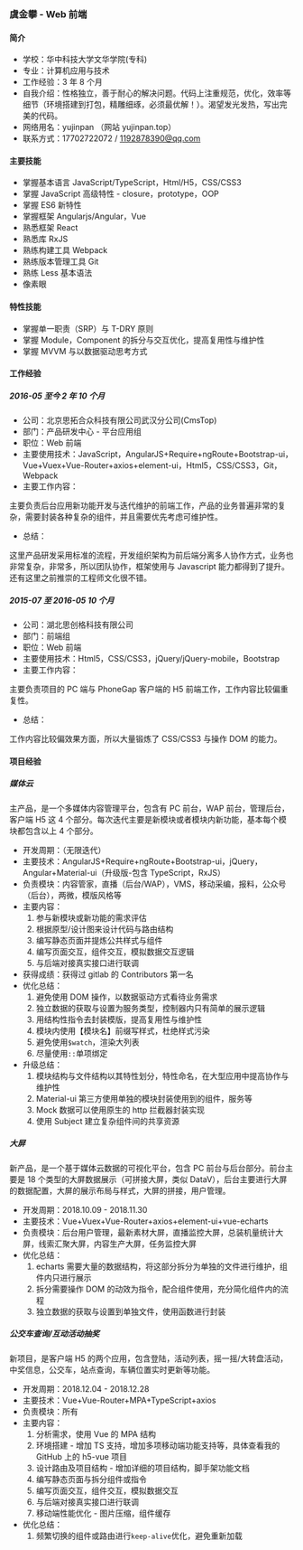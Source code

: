 ### 虞金攀 - Web 前端

#### 简介

- 学校：华中科技大学文华学院(专科)
- 专业：计算机应用与技术
- 工作经验：3 年 8 个月
- 自我介绍：性格独立，善于耐心的解决问题。代码上注重规范，优化，效率等细节（环境搭建到打包，精雕细琢，必须最优解！）。渴望发光发热，写出完美的代码。
- 网络用名：yujinpan （网站 yujinpan.top）
- 联系方式：17702722072 / 1192878390@qq.com

#### 主要技能

- 掌握基本语言 JavaScript/TypeScript，Html/H5，CSS/CSS3
- 掌握 JavaScript 高级特性 - closure，prototype，OOP
- 掌握 ES6 新特性
- 掌握框架 Angularjs/Angular，Vue
- 熟悉框架 React
- 熟悉库 RxJS
- 熟练构建工具 Webpack
- 熟练版本管理工具 Git
- 熟练 Less 基本语法
- 像素眼

#### 特性技能

- 掌握单一职责（SRP）与 T-DRY 原则
- 掌握 Module，Component 的拆分与交互优化，提高复用性与维护性
- 掌握 MVVM 与以数据驱动思考方式

#### 工作经验

##### 2016-05 至今 2 年 10 个月

- 公司：北京思拓合众科技有限公司武汉分公司(CmsTop)
- 部门：产品研发中心 - 平台应用组
- 职位：Web 前端
- 主要使用技术：JavaScript，AngularJS+Require+ngRoute+Bootstrap-ui，Vue+Vuex+Vue-Router+axios+element-ui，Html5，CSS/CSS3，Git，Webpack
- 主要工作内容：

主要负责后台应用新功能开发与迭代维护的前端工作，产品的业务普遍非常的复杂，需要封装各种复杂的组件，并且需要优先考虑可维护性。

- 总结：

这里产品研发采用标准的流程，开发组织架构为前后端分离多人协作方式，业务也非常复杂，非常多，所以团队协作，框架使用与 Javascript 能力都得到了提升。还有这里之前推崇的工程师文化很不错。

##### 2015-07 至 2016-05 10 个月

- 公司：湖北思创格科技有限公司
- 部门：前端组
- 职位：Web 前端
- 主要使用技术：Html5，CSS/CSS3，jQuery/jQuery-mobile，Bootstrap
- 主要工作内容：

主要负责项目的 PC 端与 PhoneGap 客户端的 H5 前端工作，工作内容比较偏重复性。

- 总结：

工作内容比较偏效果方面，所以大量锻炼了 CSS/CSS3 与操作 DOM 的能力。

#### 项目经验

##### 媒体云

主产品，是一个多媒体内容管理平台，包含有 PC 前台，WAP 前台，管理后台，客户端 H5 这 4 个部分。每次迭代主要是新模块或者模块内新功能，基本每个模块都包含以上 4 个部分。

- 开发周期：（无限迭代）
- 主要技术：AngularJS+Require+ngRoute+Bootstrap-ui，jQuery，Angular+Material-ui（升级版-包含 TypeScript，RxJS）
- 负责模块：内容管家，直播（后台/WAP），VMS，移动采编，报料，公众号（后台），两微，模版风格等
- 主要内容：
  1. 参与新模块或新功能的需求评估
  2. 根据原型/设计图来设计代码与路由结构
  3. 编写静态页面并提炼公共样式与组件
  4. 编写页面交互，组件交互，模拟数据交互逻辑
  5. 与后端对接真实接口进行联调
- 获得成绩：获得过 gitlab 的 Contributors 第一名
- 优化总结：
  1. 避免使用 DOM 操作，以数据驱动方式看待业务需求
  2. 独立数据的获取与设置为服务类型，控制器内只有简单的展示逻辑
  3. 用结构性指令去封装模版，提高复用性与维护性
  4. 模块内使用【模块名】前缀写样式，杜绝样式污染
  5. 避免使用`$watch`，渲染大列表
  6. 尽量使用`::`单项绑定
- 升级总结：
  1. 模块结构与文件结构以其特性划分，特性命名，在大型应用中提高协作与维护性
  2. Material-ui 第三方使用单独的模块封装使用到的组件，服务等
  3. Mock 数据可以使用原生的 http 拦截器封装实现
  4. 使用 Subject 建立复杂组件间的共享资源

##### 大屏

新产品，是一个基于媒体云数据的可视化平台，包含 PC 前台与后台部分。前台主要是 18 个类型的大屏数据展示（可拼接大屏，类似 DataV），后台主要进行大屏的数据配置，大屏的展示布局与样式，大屏的拼接，用户管理。

- 开发周期：2018.10.09 - 2018.11.30
- 主要技术：Vue+Vuex+Vue-Router+axios+element-ui+vue-echarts
- 负责模块：后台用户管理，最新素材大屏，直播监控大屏，总装机量统计大屏，线索汇聚大屏，内容生产大屏，任务监控大屏
- 优化总结：
  1. echarts 需要大量的数据结构，将这部分拆分为单独的文件进行维护，组件内只进行展示
  2. 拆分需要操作 DOM 的动效为指令，配合组件使用，充分简化组件内的流程
  3. 独立数据的获取与设置到单独文件，使用函数进行封装

##### 公交车查询/互动活动抽奖

新项目，是客户端 H5 的两个应用，包含登陆，活动列表，摇一摇/大转盘活动，中奖信息，公交车，站点查询，车辆位置实时更新等功能。

- 开发周期：2018.12.04 - 2018.12.28
- 主要技术：Vue+Vue-Router+MPA+TypeScript+axios
- 负责模块：所有
- 主要内容：
  1. 分析需求，使用 Vue 的 MPA 结构
  2. 环境搭建 - 增加 TS 支持，增加多项移动端功能支持等，具体查看我的 GitHub 上的 h5-vue 项目
  3. 设计路由及项目结构 - 增加详细的项目结构，脚手架功能文档
  4. 编写静态页面与拆分组件或指令
  5. 编写页面交互，组件交互，模拟数据交互
  6. 与后端对接真实接口进行联调
  7. 移动端性能优化 - 图片压缩，组件缓存
- 优化总结：
  1. 频繁切换的组件或路由进行`keep-alive`优化，避免重新加载
